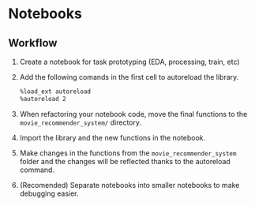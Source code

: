 # Notebooks

## Workflow

1. Create a notebook for task prototyping (EDA, processing, train, etc)
2. Add the following comands in the first cell to autoreload the library.

    ```bash
    %load_ext autoreload
    %autoreload 2
    ```

3. When refactoring your notebook code, move the final functions to the `movie_recommender_system/` directory.
4. Import the library and the new functions in the notebook.
5. Make changes in the functions from the `movie_recommender_system` folder and the changes will be reflected thanks to the autoreload command.
6. (Recomended) Separate notebooks into smaller notebooks to make debugging easier.
